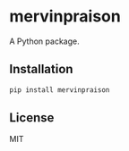 # mervinpraison

A Python package.

## Installation

```bash
pip install mervinpraison
```

## License

MIT
